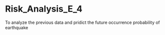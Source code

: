 # Risk_Analysis_E_4
To analyze the previous data and pridict the future occurrence probability of earthquake
